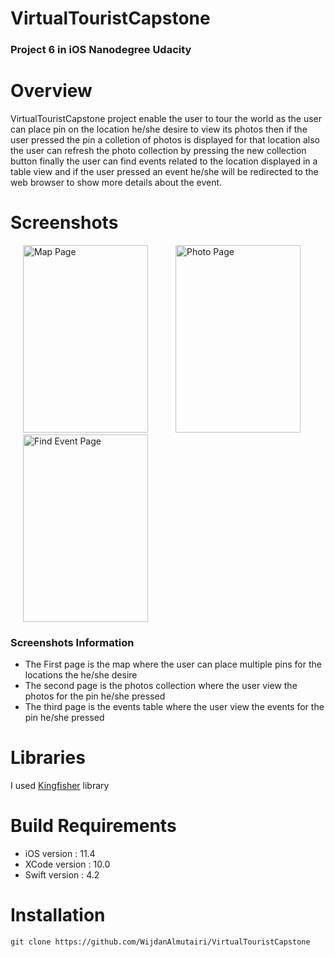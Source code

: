 # VirtualTouristCapstone

### Project 6 in iOS Nanodegree Udacity

# Overview

   VirtualTouristCapstone project enable the user to tour the world as the user can place pin on the location he/she desire
   to view its photos then if the user pressed the pin a colletion of photos is displayed for that location also the 
   user can refresh the photo collection by pressing the new collection button finally the user can find events related
   to the location displayed in a table view and if the user pressed an event he/she will be redirected to the web
   browser to show more details about the event.  

# Screenshots 

<p float="left">
     <img  title="Map Page" src="https://drive.google.com/uc?id=1m6dmMHB1Hi3_BGUXozuiYMyrUIrgrBr2" width="200" height="300" hspace="20" />  
  <img title="Photo Page" src="https://drive.google.com/uc?id=1Ax4e8IWN7DWGD96Y4Q-nWRH1WbGhsGNA" width="200" height="300" hspace="20" />
  <img title="Find Event Page" src="https://drive.google.com/uc?id=1lIpSsHVUdWn-wacFIWCN_hTagEA6JXAu" width="200" height="300" hspace="20" />
</p>

   ### Screenshots Information
   <ul>
        <li>The First page is the map where the user can place multiple pins for the locations the he/she desire </li>
        <li>The second page is the photos collection where the user view the photos for the pin he/she pressed </li>
        <li>The third page is the events table where the user view the events for the pin he/she pressed</li>
    </ul> 

# Libraries

I used [Kingfisher](https://github.com/onevcat/Kingfisher) library

# Build Requirements

<ul>
  <li>iOS version : 11.4</li>
  <li>XCode version : 10.0</li>
  <li>Swift version : 4.2 </li>
</ul> 


# Installation

`git clone https://github.com/WijdanAlmutairi/VirtualTouristCapstone`
